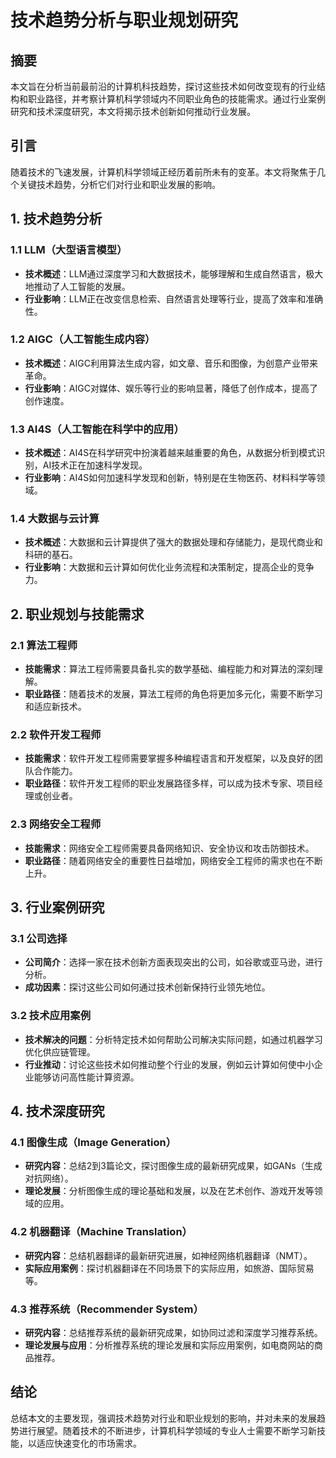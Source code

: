 # 技术趋势分析与职业规划研究

## 摘要
本文旨在分析当前最前沿的计算机科技趋势，探讨这些技术如何改变现有的行业结构和职业路径，并考察计算机科学领域内不同职业角色的技能需求。通过行业案例研究和技术深度研究，本文将揭示技术创新如何推动行业发展。

## 引言
随着技术的飞速发展，计算机科学领域正经历着前所未有的变革。本文将聚焦于几个关键技术趋势，分析它们对行业和职业发展的影响。

## 1. 技术趋势分析
### 1.1 LLM（大型语言模型）
- **技术概述**：LLM通过深度学习和大数据技术，能够理解和生成自然语言，极大地推动了人工智能的发展。
- **行业影响**：LLM正在改变信息检索、自然语言处理等行业，提高了效率和准确性。

### 1.2 AIGC（人工智能生成内容）
- **技术概述**：AIGC利用算法生成内容，如文章、音乐和图像，为创意产业带来革命。
- **行业影响**：AIGC对媒体、娱乐等行业的影响显著，降低了创作成本，提高了创作速度。

### 1.3 AI4S（人工智能在科学中的应用）
- **技术概述**：AI4S在科学研究中扮演着越来越重要的角色，从数据分析到模式识别，AI技术正在加速科学发现。
- **行业影响**：AI4S如何加速科学发现和创新，特别是在生物医药、材料科学等领域。

### 1.4 大数据与云计算
- **技术概述**：大数据和云计算提供了强大的数据处理和存储能力，是现代商业和科研的基石。
- **行业影响**：大数据和云计算如何优化业务流程和决策制定，提高企业的竞争力。

## 2. 职业规划与技能需求
### 2.1 算法工程师
- **技能需求**：算法工程师需要具备扎实的数学基础、编程能力和对算法的深刻理解。
- **职业路径**：随着技术的发展，算法工程师的角色将更加多元化，需要不断学习和适应新技术。

### 2.2 软件开发工程师
- **技能需求**：软件开发工程师需要掌握多种编程语言和开发框架，以及良好的团队合作能力。
- **职业路径**：软件开发工程师的职业发展路径多样，可以成为技术专家、项目经理或创业者。

### 2.3 网络安全工程师
- **技能需求**：网络安全工程师需要具备网络知识、安全协议和攻击防御技术。
- **职业路径**：随着网络安全的重要性日益增加，网络安全工程师的需求也在不断上升。

## 3. 行业案例研究
### 3.1 公司选择
- **公司简介**：选择一家在技术创新方面表现突出的公司，如谷歌或亚马逊，进行分析。
- **成功因素**：探讨这些公司如何通过技术创新保持行业领先地位。

### 3.2 技术应用案例
- **技术解决的问题**：分析特定技术如何帮助公司解决实际问题，如通过机器学习优化供应链管理。
- **行业推动**：讨论这些技术如何推动整个行业的发展，例如云计算如何使中小企业能够访问高性能计算资源。

## 4. 技术深度研究
### 4.1 图像生成（Image Generation）
- **研究内容**：总结2到3篇论文，探讨图像生成的最新研究成果，如GANs（生成对抗网络）。
- **理论发展**：分析图像生成的理论基础和发展，以及在艺术创作、游戏开发等领域的应用。

### 4.2 机器翻译（Machine Translation）
- **研究内容**：总结机器翻译的最新研究进展，如神经网络机器翻译（NMT）。
- **实际应用案例**：探讨机器翻译在不同场景下的实际应用，如旅游、国际贸易等。

### 4.3 推荐系统（Recommender System）
- **研究内容**：总结推荐系统的最新研究成果，如协同过滤和深度学习推荐系统。
- **理论发展与应用**：分析推荐系统的理论发展和实际应用案例，如电商网站的商品推荐。

## 结论
总结本文的主要发现，强调技术趋势对行业和职业规划的影响，并对未来的发展趋势进行展望。随着技术的不断进步，计算机科学领域的专业人士需要不断学习新技能，以适应快速变化的市场需求。
